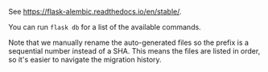 See https://flask-alembic.readthedocs.io/en/stable/.

You can run `flask db` for a list of the available commands.

Note that we manually rename the auto-generated files so the prefix is a sequential number instead of a SHA. This means the files are listed in order, so it's easier to navigate the migration history.
